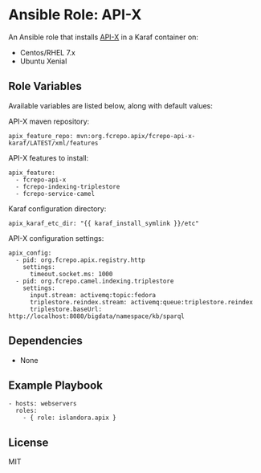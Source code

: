 # Ansible Role: API-X

An Ansible role that installs [API-X](https://github.com/fcrepo4-labs/fcrepo-api-x) in a Karaf container on:

* Centos/RHEL 7.x
* Ubuntu Xenial

## Role Variables

Available variables are listed below, along with default values:

API-X maven repository:
```
apix_feature_repo: mvn:org.fcrepo.apix/fcrepo-api-x-karaf/LATEST/xml/features
```

API-X features to install:
```
apix_feature:
  - fcrepo-api-x
  - fcrepo-indexing-triplestore
  - fcrepo-service-camel
```

Karaf configuration directory:
```
apix_karaf_etc_dir: "{{ karaf_install_symlink }}/etc"
```

API-X configuration settings:
```
apix_config:
  - pid: org.fcrepo.apix.registry.http
    settings:
      timeout.socket.ms: 1000
  - pid: org.fcrepo.camel.indexing.triplestore
    settings:
      input.stream: activemq:topic:fedora
      triplestore.reindex.stream: activemq:queue:triplestore.reindex
      triplestore.baseUrl: http://localhost:8080/bigdata/namespace/kb/sparql
```

## Dependencies

* None
  
## Example Playbook

    - hosts: webservers
      roles:
        - { role: islandora.apix }

## License

MIT